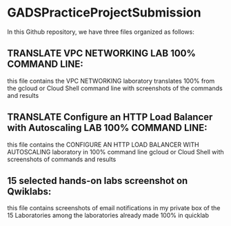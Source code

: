 # GADSPracticeProjectSubmission
In this Github repository, we have three files organized as follows:
## TRANSLATE VPC NETWORKING LAB 100% COMMAND LINE:
this file contains the VPC NETWORKING laboratory translates 100% from the gcloud or Cloud Shell command line with screenshots of the commands and results
## TRANSLATE Configure an HTTP Load Balancer with Autoscaling LAB 100% COMMAND LINE:
this file contains the CONFIGURE AN HTTP LOAD BALANCER WITH AUTOSCALING laboratory in 100% command line gcloud or Cloud Shell with screenshots of commands and results
## 15 selected hands-on labs screenshot on Qwiklabs:
this file contains screenshots of email notifications in my private box of the 15 Laboratories among the laboratories already made 100% in quicklab
